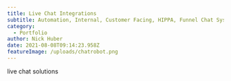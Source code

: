 ```yaml
---
title: Live Chat Integrations
subtitle: Automation, Internal, Customer Facing, HIPPA, Funnel Chat Systems.
category:
  - Portfolio
author: Nick Huber
date: 2021-08-08T09:14:23.958Z
featureImage: /uploads/chatrobot.png
---
```

live chat solutions